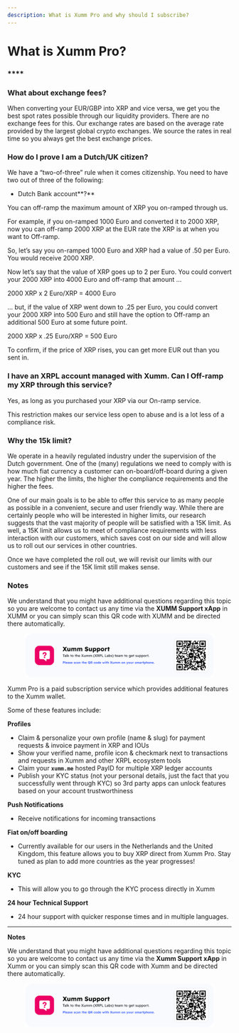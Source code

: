 ```yaml
---
description: What is Xumm Pro and why should I subscribe?
---
```


# What is Xumm Pro?

### ****

### **What about exchange fees?**

When converting your EUR/GBP into XRP and vice versa, we get you the best spot rates possible through our liquidity providers. There are no exchange fees for this. Our exchange rates are based on the average rate provided by the largest global crypto exchanges. We source the rates in real time so you always get the best exchange prices.

### **How do I prove I am a Dutch/UK citizen?**

We have a “two-of-three” rule when it comes citizenship. You need to have two out of three of the following:

* Dutch Bank account**?**

You can off-ramp the maximum amount of XRP you on-ramped through us.

For example, if you on-ramped 1000 Euro and converted it to 2000 XRP, now you can off-ramp 2000 XRP at the EUR rate the XRP is at when you want to Off-ramp.

So, let’s say you on-ramped 1000 Euro and XRP had a value of .50 per Euro. You would receive 2000 XRP.

Now let’s say that the value of XRP goes up to 2 per Euro. You could convert your 2000 XRP into 4000 Euro and off-ramp that amount …

2000 XRP x 2 Euro/XRP = 4000 Euro

… but, if the value of XRP went down to .25 per Euro, you could convert your 2000 XRP into 500 Euro and still have the option to Off-ramp an additional 500 Euro at some future point.

2000 XRP x .25 Euro/XRP = 500 Euro

To confirm, if the price of XRP rises, you can get more EUR out than you sent in.

### **I have an XRPL account managed with Xumm. Can I Off-ramp my XRP through this service?**

Yes, as long as you purchased your XRP via our On-ramp service.

This restriction makes our service less open to abuse and is a lot less of a compliance risk.&#x20;

### **Why the 15k limit?**

We operate in a heavily regulated industry under the supervision of the Dutch government. One of the (many) regulations we need to comply with is how much fiat currency a customer can on-board/off-board during a given year. The higher the limits, the higher the compliance requirements and the higher the fees.

One of our main goals is to be able to offer this service to as many people as possible in a convenient, secure and user friendly way. While there are certainly people who will be interested in higher limits, our research suggests that the vast majority of people will be satisfied with a 15K limit. As well, a 15K limit allows us to meet of compliance requirements with less interaction with our customers, which saves cost on our side and will allow us to roll out our services in other countries.

Once we have completed the roll out, we will revisit our limits with our customers and see if the 15K limit still makes sense.

### **Notes**

We understand that you might have additional questions regarding this topic so you are welcome to contact us any time via the **XUMM Support xApp** in XUMM or you can simply scan this QR code with XUMM and be directed there automatically.

<figure><img src="../../.gitbook/assets/Support banner Xumm.png" alt=""><figcaption></figcaption></figure>







Xumm Pro is a paid subscription service which provides additional features to the Xumm wallet.&#x20;

Some of these features include:

**Profiles**

* Claim & personalize your own profile (name & slug) for payment requests & invoice payment in XRP and IOUs
* Show your verified name, profile icon & checkmark next to transactions and requests in Xumm and other XRPL ecosystem tools
* Claim your **`xumm.me`** hosted PayID for multiple XRP ledger accounts
* Publish your KYC status (not your personal details, just the fact that you successfully went through KYC) so 3rd party apps can unlock features based on your account trustworthiness

**Push Notifications**

* Receive notifications for incoming transactions

**Fiat on/off boarding**

* Currently available for our users in the Netherlands and the United Kingdom, this feature allows you to buy XRP direct from Xumm Pro. Stay tuned as plan to add more countries as the year progresses!

**KYC**

* This will allow you to go through the KYC process directly in Xumm

**24 hour Technical Support**

* 24 hour support with quicker response times and in multiple languages.

****

**Notes**

We understand that you might have additional questions regarding this topic so you are welcome to contact us any time via the **Xumm Support xApp** in Xumm or you can simply scan this QR code with Xumm and be directed there automatically.

<figure><img src="../../.gitbook/assets/Support banner Xumm.png" alt=""><figcaption></figcaption></figure>

